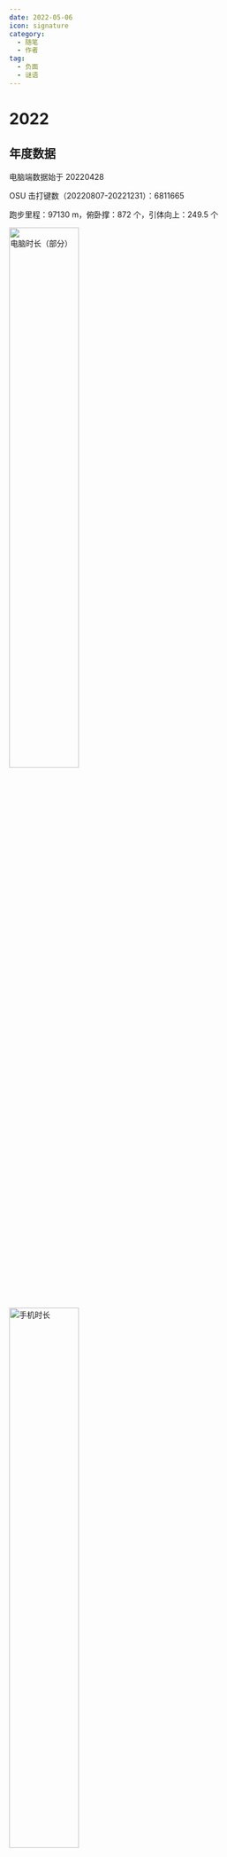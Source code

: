 ```yaml
---
date: 2022-05-06
icon: signature
category:
  - 随笔
  - 作者
tag:
  - 负面
  - 谜语
---
```


# 2022

## 年度数据

电脑端数据始于 20220428

OSU 击打键数（20220807-20221231）：6811665

跑步里程：97130 m，俯卧撑：872 个，引体向上：249.5 个

<img alt="电脑时长（部分）" src="/images/essay/2022/2022_1.jpg"  width="50%" height="50%"/>
<img alt="手机时长" src="/images/essay/2022/2022_2.jpg"  width="50%" height="50%"/>

## 20221220

在午夜的黑暗中看手机，会很容易被当成目标的吧. ..呜哇

## 20221218

为什么放假了才会选择看小说呢？
<span class="heimu" title="你知道的太多了">因为冷，被窝舒服，早上不想爬起床，只能玩手机，然后就只能看小说了. ..</span>

## 20221129

幼时，我心向光明；今日，我沉逸黑暗。

## 20221114

从今以后我将作为意义党而活着。

---

72 小时后禁止指纹解锁是我觉得 Android 机上最傻逼的设计。

## 20221111

我的缓存比较大而存储比较小。因此将缓存写入存储的过程是必要的。

## 20221103

看不见星光的夜空中泛着红。

## 20221030

面具之下，还会是面具吗？我自己也不知道。

## 20221023

享乐精神使我追求平稳安逸，经历意义又使我憧憬危难刺激；在大厦将倾的今天，我是否还能感受童年时的记忆？

## 20221019

深夜在冷冽的寒风中，仰望夜空星辰，是否能唤起一些从前我对未知的渴望？

---

饱暖思淫欲，饥寒知世艰。

## 20221018

每次用 IDM 下载大文件我都好奇为什么盘盒硬盘灯不闪。。今天发现 IDM 是默认下载缓存到 C 盘再合并的。。

## 20221016

激进应当是程序员的必备品质。

## 20221010

很喜欢 23:00-24:00 这段时间。每天 23 点断电后，我会把笔记本亮度调到最低，加上黄得发黑的屏幕滤镜，在漆黑的小宿舍里推 galgame。寂暗的夜，我可以沉醉在屏幕后的世界中，不用想太多多余的事情；而午夜卡着时间领完每日折扣券后出门刷牙，走廊冷冽的白色淡光又能使我沉醉梦幻。

## 20220925

我的爆肝小助手：冰红茶+外卖。

## 20220924

在周末半黑不黑的傍晚，能感受到侵入体内的寒气中，骑着一辆辐条嘎吱响的自行车，绕着学校慢悠悠地骑行一圈，看着现充卷王们三三两两走过，胸中会涌起孤独，充实，和其他的一些说不上来的感觉。

## 20220917

市面上这些四六级头戴式耳机…把耳罩做大一点会死啊…

## 20220914

一个老师性格温和但啥都不会，一个老师技术大佬但脾气暴躁，当这两个老师开始轮换教学，这将是一场灾难。

---

烈日让我舒适而迷茫，飘雨给我失落与决心。

## 20220829

将返校焦虑转化为打 osu 的动力！

## 20220818

由于我的两个 galgame 没法正常运行，我认定是不兼容 win11 的问题，花了几个小时去[搞 hyper-v 虚拟机](../articles/windows_setting.md)（毕竟是原生的，所以首选了）和出现的亿点 bug……最后还是没搞好，愤然选择 VMware 装上了 win10。结果发现玩不了 gal 的问题是 **[20220815 硬盘崩了](../blog/log.md#_20220815)把文件损坏了**……笑死个人

## 20220817

玄幻读者表示，泳池是最没有素质的公共场所<span class="heimu" title="你知道的太多了">之一</span>。

## 20220815

把存档放在`%AppData%\Roaming`里面的是坏文明！太坏了……呜…呜呜……

## 20220814

蚊香液 p 用没有，还得是电蚊拍。（啊…《灭蚊记》的话还是算了吧……

## 20220813

由于[一些原因](../hide/memories.md#大学-大一后暑假)，此间缺失的随笔统一算作今日随笔。

---

我希望有一间像*冥契*中妹妹那样的房间，纯净而不染一丝污垢，沉醉而不想醒来，不受世俗所扰，仅需我与所爱之物便可。

---

曾想在博客设立一个垃圾箱，用来发泄我的感情。想想还是算了。（移步频道搜 #垃圾桶）

---

Q：公交车/大巴车的哪个位置比较安全？A：左前右后。

## 20220808

[右耳聋了 7 天 5 小时](../hide/memories.md#大学-大一后暑假)，恢复听力后感慨：还是健康最重要啊。

## 20220730

高中没接触那些有意义的事真是太糟了……损失了很多成长的机会。我开始后悔了。

---

灭蟑记（五）[^](#_20220729)

入庖厨，一蟑伏地，一蟑藏左柜边，皆不动弹。乃踏之一而拖鞋迅击之二。处理于水道，而三蟑探头于盥洗旁，困入死角，杀之。此时乃杀蟑如麻，战意沸腾之际，遂入厨四处细寻，见四蟑藏于炊具后。移釜而杀之。噫！今日四杀，吾之大胜也。此间蟑螂皆缓动呆滞，料其亲友皆亡于前日，饥而寻食，却无逃遁之速度，无对敌之经验，其亡也当然耳。

## 20220729

灭蟑记（四）[^](#_20220725)

灭一蚊，净手，忽见一稍小蟑螂伏于池边盆上。其经验不足，未逃，一击毙命。

## 20220725

灭蟑记（三）[^](#_20220724)

丑时二刻，入庖厨环视，四处击而探之，无所见。遂入浴后起，听得耳边窸窣声，蟑螂也。拿拖鞋而反，不见，击探久之不得。方欲委去，复见其逃于隐辟。遂以神戒之，敌退我进，敌伏我杀，如此反复，其精疲力尽，终灭之一隅。

## 20220724

灭蟑记（二）[^](#_20220723)

今再遇一蟑，复震之，藏于一管内。管径二指，长半臂有余，震而不出。遂将此蟑以水冲入便器，然浮于水面，活蹦乱跳，久冲不下。覆纸其上，纸散，仍不灭。无奈，以器捞之，包于厚纸中受压而死，然后冲入水道，方得清净。呜呼！吾竟败与一蟑耳。

## 20220723

灭蟑记（一）

熬夜欲睡，点灯入庖厨，直视右上橱柜，必有蟑螂因强光呆伏其上。遂取鞋，瓶碗却不可击。其一受惊震逃于墙上，命中当受此拖鞋劫。余一有大气运，入地即遁入狭间，视不可得。纸包蟑螂尸，入水道，欲绝后患。

## 20220718

在空调房睡觉时混入了两只蚊子...已知蚊香液不能在密闭空间中使用，请问要保空调还是杀蚊子？<span class="heimu" title="你知道的太多了">我选择了后者</span>

## 20220717

无法适应规则，难以打破规则...那就绕过规则

## 20220712

写[（第二篇）横评](../articles/track_record.md)时的那种掌控感有点爽（软件们在我手里瑟瑟发抖的样子. ..

## 20220708

Android 的软件使用时长计时为什么只能查看本周数据...然后我做了个[横评](../articles/time_record.md)。

## 20220702

感性的代价可不止一点呢...我究竟是为了什么回到家里来的啊...

## 20220629

Github 治国有何不可！

## 20220628

在模仿中重塑自我，在尝试中走出道路。

## 20220618

能早解决的事就不要拖。不要像我这样垂死病中惊坐起发现论文已经过了 ddl 同时还发现 ip 不在学校不能免费看知网论文。（前几天一直在 **享 受 假 期** ）
![绝望影像](/images/essay/2022/20220619.png)

## 20220613

历经 11 天终于回到家了。这 11 天我的评价是很无聊，甚至不能给我的生命留下什么记忆。

## 20220612

丈许浪大争西东，相击相灭一场空。

## 20220531

回家路不过是名为隔离的笼子罢了。一时的感性还使我空虚。

## 20220529

感性是需要代价的。纸魔给我的感性使我付出了代价。

## 20220522

不使用杠杆原理的水龙头不是好水龙头。

## 20220521

原来带给我满足与快感的不是爆肝，是创造！

## 20220519

提防悄无声息的自我标准降低。

爆肝过后，满足与空虚一并涌上，想把成果分享给全世界，然后立刻开摆。

## 20220515

在 Minecraft 中，人们追求更强的装备而忘记了建设家园的初衷；

在文艺作品中，反派渴望更强的力量而忘记了，身边的人。

## 20220514

人类是很脆弱的。需要做好意外伤残甚至失去生命的觉悟。把幻想化为经验，预防悲剧发生。

## 20220513

倘若遭遇绝望，也要去享受绝望。

## 20220510

怎么会事呢？突然发现博客好像没什么东西写了 awa. ..前几天的干劲一定是用完了罢。对了，可以添加`atri`bot！

我恨不得每一天都能有 200 小时，不，2000 小时！

## 20220506

`cmd /k` : 执行命令，保留窗口

这里是启动`atri`bot 的关键脚本：

```batch
start cmd /K "go-cqhttp.exe"
start xxx.bat
...
call D:\softwards\Anaconda\Scripts\activate.bat D:\softwards\Anaconda
call conda activate lxl
...
```
